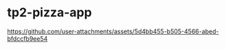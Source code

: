 # tp2-pizza-app





https://github.com/user-attachments/assets/5d4bb455-b505-4566-abed-bfdccfb9ee54

